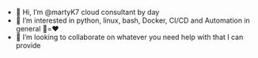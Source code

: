 - 👋 Hi, I’m @martyK7 cloud consultant by day
- 👀 I’m interested in python, linux, bash, Docker, CI/CD and Automation in general 🤖=❤️
- 💞️ I’m looking to collaborate on whatever you need help with that I can provide 


<!---
martyK7/martyK7 is a ✨ special ✨ repository because its `README.md` (this file) appears on your GitHub profile.
You can click the Preview link to take a look at your changes.
--->
